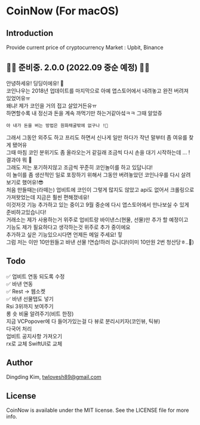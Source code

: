 CoinNow (For macOS)
===================

## Introduction

Provide current price of cryptocurrency
Market : Upbit, Binance

## 🔔🌟 준비중. 2.0.0 (2022.09 중순 예정) 🌟🔔
안녕하세유! 딩딩이에유! 👋  
코인나우는 2018년 업데이트를 마지막으로 아예 앱스토어에서 내려놓고 완전 버려져 있었어유ㅠ  
왜냐! 제가 코인을 거의 접고 살았거든유ㅠ  
하면할수록 내 정신과 돈을 계속 까먹기만 하는거같아섴ㅋㅋ 그때 알았쥬  
```
아 내가 돈을 버는 방법은 원화채굴밖에 없구나 !🫠  
```
그래서 그동안 외주도 하고 프리도 하면서 신나게 일만 하다가 작년 말부터 좀 여유를 찾게 됐어유  
그때 마침 코인 분위기도 좀 올라오는거 같길래 조금씩 다시 손을 대기 시작하는데 ... !  
결과야 뭐 🥲  
그래도 저는 포기하지않고 조금씩 꾸준히 코인놀이를 하고 있답니댜!  
이 놀이를 좀 생산적인 일로 포장하기 위해서 그동안 버려놓았던 코인나우를 다시 살려보기로 했어유!😎  
처음 만들때는(라떼는) 업비트에 코인이 그렇게 많지도 않았고 api도 없어서 크롤링으로 가져왓었는데 지금은 훨씬 편해졌네유!  
이것저것 기능 추가하고 있는 중이고 9월 중순에 다시 앱스토어에서 만나보실 수 있게 준비하고있습니다!  
거래소는 제가 사용하는거 위주로 업비트랑 바이낸스(현물, 선물)만 추가 할 예정이고  
기능도 제가 필요하다고 생각하는것 위주로 추가 중이에요  
추가하고 싶은 기능있으시다면 언제든 메일 주세요! 힣  
그럼 저는 이만 10만원들고 바낸 선물 !연습!하러 갑니댜!(이미 10만원 2번 청산당ㅎ..🤭)  

## Todo
✅ 업비트 연동 되도록 수정  
✅ 바낸 연동  
✅ Rest -> 웹소켓  
✅ 바낸 선물탭도 넣기  
   Rsi 3위까지 보여주기  
   롱 숏 비율 알려주기(비트 한정)  
   지금 VCPopover에 다 들어가있는걸 다 뷰로 분리시키자(코인뷰, 틱뷰)  
   다국어 처리  
   업비트 공지사항 가져오기  
   rx로 교체
   SwiftUI로 교체

## Author

Dingding Kim, twlovesh89@gmail.com

## License

CoinNow is available under the MIT license. See the LICENSE file for more info.
